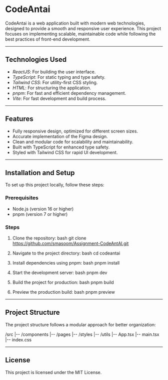 # CodeAntai

CodeAntai is a web application built with modern web technologies, designed to provide a smooth and responsive user experience. This project focuses on implementing scalable, maintainable code while following the best practices of front-end development.

---

## Technologies Used  
- *ReactJS*: For building the user interface.  
- *TypeScript*: For static typing and type safety.  
- *Tailwind CSS*: For utility-first CSS styling.  
- *HTML*: For structuring the application.  
- *pnpm*: For fast and efficient dependency management.  
- *Vite*: For fast development and build process.  

---

## Features  
- Fully responsive design, optimized for different screen sizes.  
- Accurate implementation of the Figma design.  
- Clean and modular code for scalability and maintainability.  
- Built with TypeScript for enhanced type safety.  
- Styled with Tailwind CSS for rapid UI development.  

---

## Installation and Setup  
To set up this project locally, follow these steps:

### Prerequisites  
- Node.js (version 16 or higher)
- pnpm (version 7 or higher)

### Steps  
1. Clone the repository:
   bash
   git clone https://github.com/smasoom/Assignment-CodeAntAI.git
   

2. Navigate to the project directory:
   bash
   cd codeantai
   

3. Install dependencies using pnpm:
   bash
   pnpm install
   

4. Start the development server:
   bash
   pnpm dev
   

5. Build the project for production:
   bash
   pnpm build
   

6. Preview the production build:
   bash
   pnpm preview
   

---

## Project Structure  
The project structure follows a modular approach for better organization:

/src
|-- /components
|-- /pages
|-- /styles
|-- /utils
|-- App.tsx
|-- main.tsx
|-- index.css


---

## License  
This project is licensed under the MIT License.
